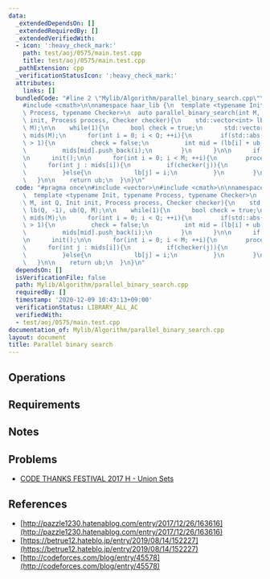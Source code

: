 ```yaml
---
data:
  _extendedDependsOn: []
  _extendedRequiredBy: []
  _extendedVerifiedWith:
  - icon: ':heavy_check_mark:'
    path: test/aoj/0575/main.test.cpp
    title: test/aoj/0575/main.test.cpp
  _pathExtension: cpp
  _verificationStatusIcon: ':heavy_check_mark:'
  attributes:
    links: []
  bundledCode: "#line 2 \"Mylib/Algorithm/parallel_binary_search.cpp\"\n#include <vector>\n\
    #include <cmath>\n\nnamespace haar_lib {\n  template <typename Init, typename\
    \ Process, typename Checker>\n  auto parallel_binary_search(int M, int Q, Init\
    \ init, Process process, Checker checker){\n    std::vector<int> lb(Q, -1), ub(Q,\
    \ M);\n\n    while(1){\n      bool check = true;\n      std::vector<std::vector<int>>\
    \ mids(M);\n      for(int i = 0; i < Q; ++i){\n        if(std::abs(lb[i] - ub[i])\
    \ > 1){\n          check = false;\n          int mid = (lb[i] + ub[i]) / 2;\n\
    \          mids[mid].push_back(i);\n        }\n      }\n\n      if(check) break;\n\
    \n      init();\n\n      for(int i = 0; i < M; ++i){\n        process(i);\n  \
    \      for(int j : mids[i]){\n          if(checker(j)){\n            ub[j] = i;\n\
    \          }else{\n            lb[j] = i;\n          }\n        }\n      }\n \
    \   }\n\n    return ub;\n  }\n}\n"
  code: "#pragma once\n#include <vector>\n#include <cmath>\n\nnamespace haar_lib {\n\
    \  template <typename Init, typename Process, typename Checker>\n  auto parallel_binary_search(int\
    \ M, int Q, Init init, Process process, Checker checker){\n    std::vector<int>\
    \ lb(Q, -1), ub(Q, M);\n\n    while(1){\n      bool check = true;\n      std::vector<std::vector<int>>\
    \ mids(M);\n      for(int i = 0; i < Q; ++i){\n        if(std::abs(lb[i] - ub[i])\
    \ > 1){\n          check = false;\n          int mid = (lb[i] + ub[i]) / 2;\n\
    \          mids[mid].push_back(i);\n        }\n      }\n\n      if(check) break;\n\
    \n      init();\n\n      for(int i = 0; i < M; ++i){\n        process(i);\n  \
    \      for(int j : mids[i]){\n          if(checker(j)){\n            ub[j] = i;\n\
    \          }else{\n            lb[j] = i;\n          }\n        }\n      }\n \
    \   }\n\n    return ub;\n  }\n}\n"
  dependsOn: []
  isVerificationFile: false
  path: Mylib/Algorithm/parallel_binary_search.cpp
  requiredBy: []
  timestamp: '2020-12-09 10:43:13+09:00'
  verificationStatus: LIBRARY_ALL_AC
  verifiedWith:
  - test/aoj/0575/main.test.cpp
documentation_of: Mylib/Algorithm/parallel_binary_search.cpp
layout: document
title: Parallel binary search
---
```


## Operations

## Requirements

## Notes

## Problems

- [CODE THANKS FESTIVAL 2017 H - Union Sets](https://atcoder.jp/contests/code-thanks-festival-2017-open/tasks/code_thanks_festival_2017_h)

## References

- [http://pazzle1230.hatenablog.com/entry/2017/12/26/163616](http://pazzle1230.hatenablog.com/entry/2017/12/26/163616)
- [https://betrue12.hateblo.jp/entry/2019/08/14/152227](https://betrue12.hateblo.jp/entry/2019/08/14/152227)
- [http://codeforces.com/blog/entry/45578](http://codeforces.com/blog/entry/45578)
